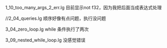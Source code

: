 1_10_too_many_args_2_err.lg
目前显示not f32，因为我把后面当成表达式处理


//2_04_queries.lg
顺序好像有点问题，执行没问题

3_04_zero_loop.lg
while 条件执行了两次


3_09_nested_while_loop.lg
没感觉错误
